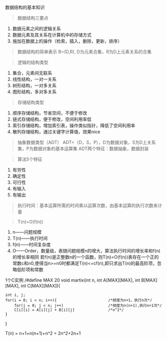 数据结构的基本知识

>数据结构三要点
1. 数据元素之间的逻辑关系
2. 数据元素及其关系在计算机中的存储方式
3. 施加在数据上的操作（检索，插入，删除，更新，排序）

>数据结构的简单表示
B=(D,R), D为元素合集，R为D上元素关系的合集

>逻辑的结构类型
1. 集合，元素间无联系
2. 线性结构，一对一关系
3. 树形结构，一对多关系
4. 图形结构，多对多关系

>存储结构类型
1. 顺序存储结构，节省空间，不便于修改
2. 链式存储结构，便于修改，空间利用率低
3. 索引存储结构，增加索引表，操作类似指针，降低了空间利用率
4. 散列存储结构，通过关键字计算值，效果nice

>抽象数据类型（ADT）
ADT=（D，S，P），D为数据对象，S为D上关系集，P为数据对象的基本运算集
ADT两个特征：数据抽象，数据封装

>算法5个特征
1. 有穷性
2. 确定性
3. 可行性
4. 有输入
5. 有输出

>执行时间：基本运算所需的时间乘以运算次数，由基本运算的执行次数来计量

>T(n)=O(f(n))
1. n——问题规模
2. T(n)——执行时间
3. f(n)——时间复杂度
4. O——Order，数量级，表随问题规模n的增大，算法执行时间的增长率和f(n)的增长率相同
若f(n)是正整数n的一个函数，则T(n)=O(f(n))表存在一个正的常数c和n0,使得当n>=n0时都满足T(n)<=cf(n),即只求出T(n)的最高阶项，忽略低阶项和常数


1个C实例
/#define MAX 20
void martix(int n, int A[MAX][MAX], int B[MAX][MAX], int C[MAX][MAX]){

    int i, j;
    for(i = 0; i < n; i++){                       /*频度为n+1，执行n次*/
        for(j = 0; j < n; j++)                    /*频度为n(n+1),执行n+1次*/
        C[i][i] = A[i][j] + B[i][j]               /*n^2*/
    }
}

T(n) = n+1+n(n+1)+n^2 = 2n^2+2n+1



